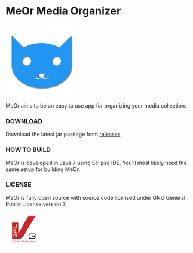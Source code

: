 MeOr Media Organizer
====================
![MeOr logo][logo]

MeOr aims to be an easy to use app for organizing your media collection.

### DOWNLOAD
Download the latest jar package from [releases][download]

### HOW TO BUILD
MeOr is developed in Java 7 using Eclipse IDE. You'll most likely need the same setup for building MeOr.

### LICENSE
MeOr is fully open source with source code licensed under GNU General Public License version 3

![GPLv3 logo][gpl]


[logo]: src/resources/meor-logo.png  "MeOr logo"
[gpl]: src/resources/gplv3.png "GPLv3 logo"
[download]: https://github.com/HEXcube/MeOr/releases "MeOr releases"